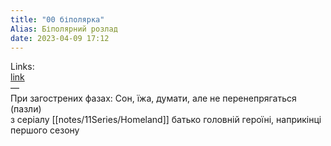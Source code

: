 ```yaml
---
title: "00 біполярка"
Alias: Біполярний розлад
date: 2023-04-09 17:12
---
```

Links:  
[link](https://ru.wikipedia.org/wiki/%D0%91%D0%B8%D0%BF%D0%BE%D0%BB%D1%8F%D1%80%D0%BD%D0%BE%D0%B5_%D1%80%D0%B0%D1%81%D1%81%D1%82%D1%80%D0%BE%D0%B9%D1%81%D1%82%D0%B2%D0%BE)  
—  
При загострених фазах: Сон, їжа, думати, але не перенепрягаться (пазли)  
з серіалу [[notes/11Series/Homeland]] батько головній героїні, наприкінці першого сезону

